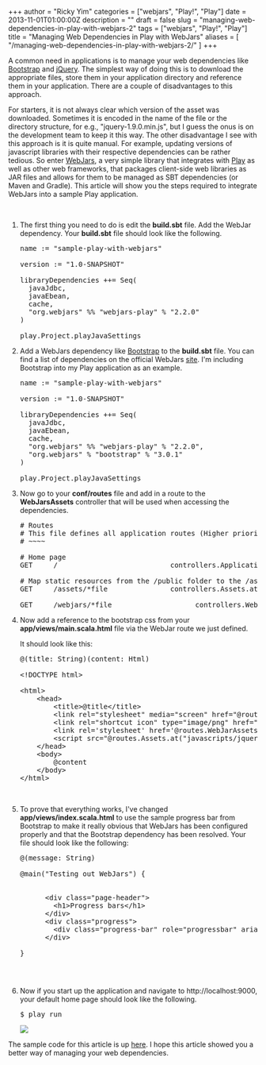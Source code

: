 +++
author = "Ricky Yim"
categories = ["webjars", "Play!", "Play"]
date = 2013-11-01T01:00:00Z
description = ""
draft = false
slug = "managing-web-dependencies-in-play-with-webjars-2"
tags = ["webjars", "Play!", "Play"]
title = "Managing Web Dependencies in Play with WebJars"
aliases = [
    "/managing-web-dependencies-in-play-with-webjars-2/"
]
+++

<p>A common need in applications is to manage your web dependencies like <a href="http://getbootstrap.com">Bootstrap</a> and <a href="http://jquery.com">jQuery</a>. The simplest way of doing this is to download the appropriate files, store them in your application directory and reference them in your application. There are a couple of disadvantages to this approach. </p>

<p>For starters, it is not always clear which version of the asset was downloaded. Sometimes it is encoded in the name of the file or the directory structure, for e.g., "jquery-1.9.0.min.js", but I guess the onus is on the development team to keep it this way. The other disadvantage I see with this approach is it is quite manual. For example, updating versions of javascript libraries with their respective dependencies can be rather tedious. So enter <a href="http://www.webjars.org/">WebJars</a>, a very simple library that integrates with <a href="http://www.playframework.com">Play</a> as well as other web frameworks, that packages client-side web libraries as JAR files and allows for them to be managed as SBT dependencies (or Maven and Gradle). This article will show you the steps required to integrate WebJars into a sample Play application.</p><br />
<ol>
<li>
The first thing you need to do is edit the <b>build.sbt</b> file. Add the WebJar dependency. Your <b>build.sbt</b> file should look like the following.<br />


<pre class="prettyprint linenums">name := "sample-play-with-webjars"

version := "1.0-SNAPSHOT"

libraryDependencies ++= Seq(
  javaJdbc,
  javaEbean,
  cache,
  "org.webjars" %% "webjars-play" % "2.2.0"
)     

play.Project.playJavaSettings
</pre>
</li>
<li>
Add a WebJars dependency like <a href="http://getboostrap.com">Bootstrap</a> to the <b>build.sbt</b> file. You can find a list of dependencies on the official WebJars <a href="http://www.webjar.org/">site</a>. I'm including Bootstrap into my Play application as an example.<br />


<pre class="prettyprint linenums">name := "sample-play-with-webjars"

version := "1.0-SNAPSHOT"

libraryDependencies ++= Seq(
  javaJdbc,
  javaEbean,
  cache,
  "org.webjars" %% "webjars-play" % "2.2.0",
  "org.webjars" % "bootstrap" % "3.0.1"
)     

play.Project.playJavaSettings
</pre>
</li>
<li>
Now go to your <b>conf/routes</b> file and add in a route to the <b>WebJarsAssets</b> controller that will be used when accessing the dependencies.<br />


<pre class="prettyprint linenums"># Routes
# This file defines all application routes (Higher priority routes first)
# ~~~~

# Home page
GET     /                           controllers.Application.index()

# Map static resources from the /public folder to the /assets URL path
GET     /assets/*file               controllers.Assets.at(path="/public", file)

GET     /webjars/*file                    controllers.WebJarAssets.at(file)
</pre>
</li>
<li>
Now add a reference to the bootstrap css from your <b>app/views/main.scala.html</b> file via the WebJar route we just defined.<br />


It should look like this:<br />

<pre class="prettyprint linenums">@(title: String)(content: Html)

&lt;!DOCTYPE html&gt;

&lt;html&gt;
    &lt;head&gt;
        &lt;title&gt;@title&lt;/title&gt;
        &lt;link rel="stylesheet" media="screen" href="@routes.Assets.at("stylesheets/main.css")"&gt;
        &lt;link rel="shortcut icon" type="image/png" href="@routes.Assets.at("images/favicon.png")"&gt;
        &lt;link rel='stylesheet' href='@routes.WebJarAssets.at(WebJarAssets.locate("css/bootstrap.min.css"))'&gt;
        &lt;script src="@routes.Assets.at("javascripts/jquery-1.9.0.min.js")" type="text/javascript"&gt;&lt;/script&gt;
    &lt;/head&gt;
    &lt;body&gt;
        @content
    &lt;/body&gt;
&lt;/html&gt;


</pre>
</li>
<li>
To prove that everything works, I've changed <b>app/views/index.scala.html</b> to use the sample progress bar from Bootstrap to make it really obvious that WebJars has been configured properly and that the Bootstrap dependency has been resolved. Your file should look like the following:<br />


<pre class="prettyprint linenums">@(message: String)

@main("Testing out WebJars") {


      &lt;div class="page-header"&gt;
        &lt;h1&gt;Progress bars&lt;/h1&gt;
      &lt;/div&gt;
      &lt;div class="progress"&gt;
        &lt;div class="progress-bar" role="progressbar" aria-valuenow="60" aria-valuemin="0" aria-valuemax="100" style="width: 60%;"&gt;&lt;span class="sr-only"&gt;60% Complete&lt;/span&gt;&lt;/div&gt;
      &lt;/div&gt;

}
</pre>
<div>
<br /></div>
<pre></pre>
</li>
<li>
Now if you start up the application and navigate to http://localhost:9000, your default home page should look like the following.<br />


<pre class="prettyprint linenums">$ play run
</pre>

<a href="http://1.bp.blogspot.com/-7lYj96PEwFs/UnOLhgajb_I/AAAAAAAAC7k/1bGG3rluTzU/s1600/sample+webjars.png" imageanchor="1" ><img border="0" src="http://1.bp.blogspot.com/-7lYj96PEwFs/UnOLhgajb_I/AAAAAAAAC7k/1bGG3rluTzU/s640/sample+webjars.png" /></a>

</li>
</ol>
The sample code for this article is up <a href="https://github.com/codingricky/sample-play-with-webjars">here</a>. I hope this article showed you a better way of managing your web dependencies.